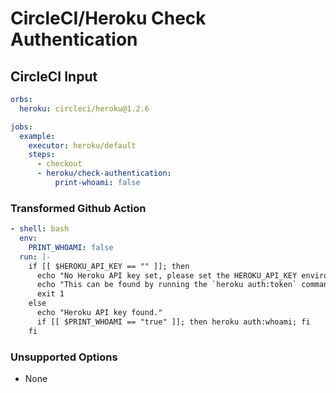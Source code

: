 # CircleCI/Heroku Check Authentication

## CircleCI Input

```yaml
orbs:
  heroku: circleci/heroku@1.2.6

jobs:
  example:
    executor: heroku/default
    steps:
      - checkout
      - heroku/check-authentication:
          print-whoami: false
```

### Transformed Github Action

```yaml
- shell: bash
  env:
    PRINT_WHOAMI: false
  run: |-
    if [[ $HEROKU_API_KEY == "" ]]; then
      echo "No Heroku API key set, please set the HEROKU_API_KEY environment variable."
      echo "This can be found by running the `heroku auth:token` command locally."
      exit 1
    else
      echo "Heroku API key found."
      if [[ $PRINT_WHOAMI == "true" ]]; then heroku auth:whoami; fi
    fi
```

### Unsupported Options
- None
